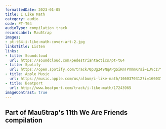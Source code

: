 ```yaml
---
formattedDate: 2023-01-05
title: I Like Math
category: audio
code: PT-T64
audioType: compilation track
recordLabel: Mau5trap
images:
- pt-t64-i-like-math-cover-art-2.jpg
linksTitle: Listen
links:
- title: Soundcloud
  url: https://soundcloud.com/pedestriantactics/pt-t64
- title: Spotify
  url: https://open.spotify.com/track/0pUg249NqAPgSiRmTPmmmK?si=LJVcz7YiREqOWSfrZ4UrZw
- title: Apple Music
  url: https://music.apple.com/us/album/i-like-math/1660370312?i=1660370487
- title: Beatport
  url: http://www.beatport.com/track/i-like-math/17243965
imageContrast: true
--- 
```


## Part of Mau5trap's 11th We Are Friends compilation



